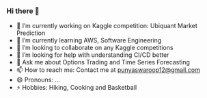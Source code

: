 ### Hi there 👋

- 🔭 I’m currently working on Kaggle competition: Ubiquant Market Prediction
- 🌱 I’m currently learning AWS, Software Engineering
- 👯 I’m looking to collaborate on any Kaggle competitions
- 🤔 I’m looking for help with understanding CI/CD better
- 💬 Ask me about Options Trading and Time Series Forecasting 
- 📫 How to reach me: Contact me at punyaswaroop12@gmail.com
- 😄 Pronouns: ...
- ⚡ Hobbies: Hiking, Cooking and Basketball
